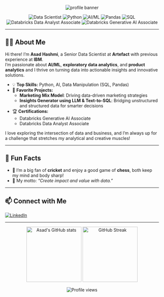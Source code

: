 <!-- Profile Banner -->
<p align="center">
  <img src="https://capsule-render.vercel.app/api?type=waving&color=0:36d1c4,100:1e90ff&height=200&section=header&text=Hi%20there!%20I'm%20Asad%20Hashmi%20👋&fontSize=40&fontAlign=60&fontColor=ffffff" alt="profile banner"/>
</p>

<!-- Badges -->
<p align="center">
  <img src="https://img.shields.io/badge/Data%20Scientist-%23FF6F00.svg?style=for-the-badge&logo=databricks&logoColor=white" alt="Data Scientist"/>
  <img src="https://img.shields.io/badge/Python-3776AB?style=for-the-badge&logo=python&logoColor=white" alt="Python"/>
  <img src="https://img.shields.io/badge/AI/ML-%23F7931E.svg?style=for-the-badge&logo=google-analytics&logoColor=white" alt="AI/ML"/>
  <img src="https://img.shields.io/badge/Pandas-150458?style=for-the-badge&logo=pandas&logoColor=white" alt="Pandas"/>
  <img src="https://img.shields.io/badge/SQL-4479A1?style=for-the-badge&logo=postgresql&logoColor=white" alt="SQL"/>
  <img src="https://img.shields.io/badge/Databricks%20Data%20Analyst%20Associate-blueviolet?style=for-the-badge&logo=databricks&logoColor=white" alt="Databricks Data Analyst Associate"/>
  <img src="https://img.shields.io/badge/Databricks%20Generative%20AI%20Associate-blue?style=for-the-badge&logo=databricks&logoColor=white" alt="Databricks Generative AI Associate"/>
</p>

---

## 🙋‍♂️ About Me

Hi there! I’m **Asad Hashmi**, a Senior Data Scientist at **Artefact** with previous experience at **IBM**.  
I’m passionate about **AI/ML**, **exploratory data analytics**, and **product analytics** and I thrive on turning data into actionable insights and innovative solutions.

- 💡 **Top Skills:** Python, AI, Data Manipulation (SQL, Pandas)
- 🚀 **Favorite Projects:**  
  - **Marketing Mix Model**: Driving data-driven marketing strategies  
  - **Insights Generator using LLM & Text-to-SQL**: Bridging unstructured and structured data for smarter decisions
- 🏆 **Certifications:**  
  - Databricks Generative AI Associate  
  - Databricks Data Analyst Associate

I love exploring the intersection of data and business, and I’m always up for a challenge that stretches my analytical and creative muscles!

---

## 🌟 Fun Facts

- 🏏 I’m a big fan of **cricket** and enjoy a good game of **chess**, both keep my mind and body sharp!
- 🧠 My motto: _“Create impact and value with data.”_

---

## 📫 Connect with Me

[![LinkedIn](https://img.shields.io/badge/LinkedIn-Asad%20Ullah%20Hashmi-0077B5?style=for-the-badge&logo=linkedin&logoColor=white)](https://www.linkedin.com/in/asad-ullah-hashmi)

---

<!-- GitHub Stats (optional) -->
<p align="center">
  <img src="https://github-readme-stats.vercel.app/api?username=AsadHashmi13&show_icons=true&theme=radical" alt="Asad's GitHub stats" height="180"/>
  <img src="https://github-readme-streak-stats.herokuapp.com/?user=AsadHashmi13&theme=radical" alt="GitHub Streak" height="180"/>
</p>

<!-- Visitor counter -->
<p align="center">
  <img src="https://komarev.com/ghpvc/?username=AsadHashmi13&style=for-the-badge&color=brightgreen" alt="Profile views"/>
</p>
